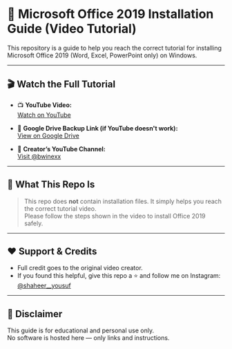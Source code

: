 # 🚀 Microsoft Office 2019 Installation Guide (Video Tutorial)

This repository is a guide to help you reach the correct tutorial for installing Microsoft Office 2019 (Word, Excel, PowerPoint only) on Windows.

---

## 🎬 Watch the Full Tutorial

- 📺 **YouTube Video:**  
  [Watch on YouTube](https://www.youtube.com/watch?v=sA7sjJ-lJU0)

- 📸 **Google Drive Backup Link (if YouTube doesn't work):**  
  [View on Google Drive](https://drive.google.com/file/d/1yAiDxk9dVVp0AIPCiPQ3Ph12CGhYVlO-/view?usp=sharing)

- 🔗 **Creator’s YouTube Channel:**  
  [Visit @bwinexx](https://www.youtube.com/@bwinexx)

---

## 📌 What This Repo Is

> This repo does **not** contain installation files. It simply helps you reach the correct tutorial video.  
> Please follow the steps shown in the video to install Office 2019 safely.

---

## ❤️ Support & Credits

- Full credit goes to the original video creator.  
- If you found this helpful, give this repo a ⭐ and follow me on Instagram: [@shaheer__yousuf](https://www.instagram.com/shaheer__yousuf)

---

## 📣 Disclaimer

This guide is for educational and personal use only.  
No software is hosted here — only links and instructions.

